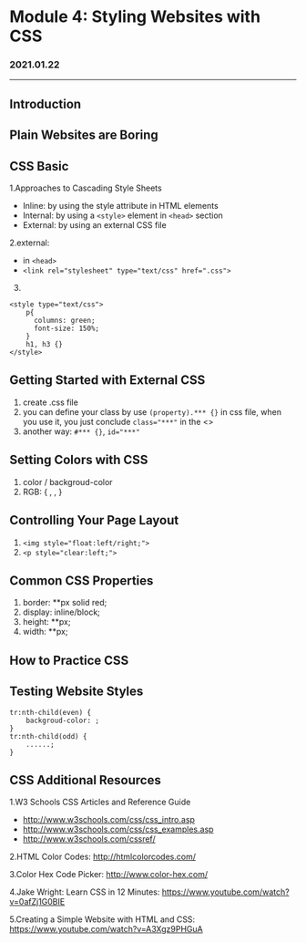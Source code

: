 # Module 4: Styling Websites with CSS
### 2021.01.22
***
## Introduction

## Plain Websites are Boring

## CSS Basic
1.Approaches to Cascading Style Sheets
- Inline: by using the style attribute in HTML elements
- Internal: by using a `<style>` element in `<head>` section
- External: by using an external CSS file

2.external:
- in `<head>`
- `<link rel="stylesheet" type="text/css" href=".css">`

3.
```
<style type="text/css">
    p{
      columns: green;
      font-size: 150%;
    }
    h1, h3 {}
</style>
```

## Getting Started with External CSS
1. create .css file
2. you can define your class by use `(property).*** {}` in css file, when you use it, you just conclude `class="***"` in the <>
3. another way: `#*** {}`, `id="***"`

## Setting Colors with CSS
1. color / backgroud-color
2. RGB: { , , }

## Controlling Your Page Layout
1. `<img style="float:left/right;">`
2. `<p style="clear:left;">`

## Common CSS Properties
1. border: **px solid red;
2. display: inline/block;
3. height: **px;
4. width: **px;

## How to Practice CSS

## Testing Website Styles

```
tr:nth-child(even) {
    backgroud-color: ;
}
tr:nth-child(odd) {
    ......;
}
```

## CSS Additional Resources
1.W3 Schools CSS Articles and Reference Guide
- http://www.w3schools.com/css/css_intro.asp
- http://www.w3schools.com/css/css_examples.asp
- http://www.w3schools.com/cssref/

2.HTML Color Codes: http://htmlcolorcodes.com/

3.Color Hex Code Picker: http://www.color-hex.com/

4.Jake Wright: Learn CSS in 12 Minutes: https://www.youtube.com/watch?v=0afZj1G0BIE

5.Creating a Simple Website with HTML and CSS: https://www.youtube.com/watch?v=A3Xgz9PHGuA
